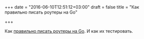 +++
date = "2016-06-10T12:51:12+03:00"
draft = false
title = "Как правильно писать роутеры на Go"

+++

<p>Как <a href="http://eng.tapjoy.com/blog-list/how-to-write-router-tests-in-go">правильно писать роутеры на Go</a>. И как их тестировать.</p>


